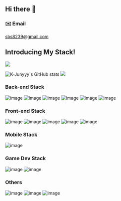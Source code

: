 ## Hi there 👋

### ✉️ Email
sbs8239@gmail.com

## Introducing My Stack!
<!--![Anurag's GitHub stats](https://github-readme-stats.vercel.app/api?username=shon5544&show_icons=true&theme=radical) -->
![](http://github-profile-summary-cards.vercel.app/api/cards/profile-details?username=shon5544&theme=nord_bright)
<!--![](http://github-profile-summary-cards.vercel.app/api/cards/repos-per-language?username=shon5544&theme=nord_bright) -->
![K-Junyyy's GitHub stats](https://github-readme-stats.vercel.app/api?username=shon5544&show_icons=true&theme=dracula)
![](http://github-profile-summary-cards.vercel.app/api/cards/stats?username=shon5544&theme=nord_bright)


### Back-end Stack
![image](https://img.shields.io/badge/Kotlin-7F52FF?style=flat-square&logo=Kotlin&logoColor=white) ![image](https://img.shields.io/badge/Java-4479A1?style=flat-square&logo=Java&logoColor=FF9E0F) ![image](https://img.shields.io/badge/Spring_boot-6DB33F?style=flat-square&logo=Spring-Boot&logoColor=white) ![image](https://img.shields.io/badge/JPA-68BC71?style=flat-square&logo=Server-Fault&logoColor=white) ![image](https://img.shields.io/badge/Spring_Data_JPA-68BC71?style=flat-square&logo=Server-Fault&logoColor=white) ![image](https://img.shields.io/badge/MySQL-4479A1?style=flat-square&logo=MySQL&logoColor=white)

### Front-end Stack
![image](https://img.shields.io/badge/HTML5-E34F26?style=flat-square&logo=Html5&logoColor=black) ![image](https://img.shields.io/badge/CSS3-1572B6?style=flat-square&logo=css3&logoColor=black) ![image](https://img.shields.io/badge/JavaScript-F7DF1E?style=flat-square&logo=JavaScript&logoColor=black) ![image](https://img.shields.io/badge/TypeScript-3178C6?style=flat-square&logo=TypeScript&logoColor=black) ![image](https://img.shields.io/badge/React-61DAFB?style=flat-square&logo=React&logoColor=black)

### Mobile Stack
![image](https://img.shields.io/badge/React_Native-61DAFB?style=flat-square&logo=React&logoColor=black)

### Game Dev Stack
![image](https://img.shields.io/badge/Unity-000000?style=flat-square&logo=Unity&logoColor=white) ![image](https://img.shields.io/badge/C_sharp-239120?style=flat-square&logo=CSharp&logoColor=white)

### Others
![image](https://img.shields.io/badge/C-A8B9CC?style=flat-square&logo=C&logoColor=white) ![image](https://img.shields.io/badge/Python-3776AB?style=flat-square&logo=Python&logoColor=white) ![image](https://img.shields.io/badge/Qt-41CD52?style=flat-square&logo=Qt&logoColor=white)



<!--
**shon5544/shon5544** is a ✨ _special_ ✨ repository because its `README.md` (this file) appears on your GitHub profile.

Here are some ideas to get you started:

- 🔭 I’m currently working on ...
- 🌱 I’m currently learning ...
- 👯 I’m looking to collaborate on ...
- 🤔 I’m looking for help with ...
- 💬 Ask me about ...
- 📫 How to reach me: ...
- 😄 Pronouns: ...
- ⚡ Fun fact: ...
-->

